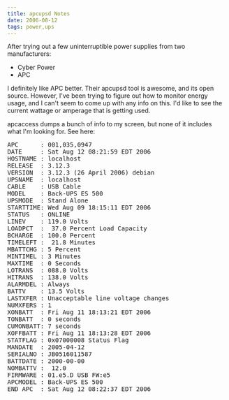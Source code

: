 ```yaml
---
title: apcupsd Notes
date: 2006-08-12
tags: power,ups
---
```

After trying out a few uninterruptible power supplies from two manufacturers:

* Cyber Power
* APC

I definitely like APC better. Their apcupsd tool is awesome, and its open source. However, I've been trying to figure out how to monitor energy usage, and I can't seem to come up with any info on this. I'd like to see the current wattage or amperage that is getting used.

apcaccess dumps a bunch of info to my screen, but none of it includes what I'm looking for. See here:

<pre class="sh_sh">
APC      : 001,035,0947
DATE     : Sat Aug 12 08:21:59 EDT 2006
HOSTNAME : localhost
RELEASE  : 3.12.3
VERSION  : 3.12.3 (26 April 2006) debian
UPSNAME  : localhost
CABLE    : USB Cable
MODEL    : Back-UPS ES 500
UPSMODE  : Stand Alone
STARTTIME: Wed Aug 09 18:15:11 EDT 2006
STATUS   : ONLINE
LINEV    : 119.0 Volts
LOADPCT  :  37.0 Percent Load Capacity
BCHARGE  : 100.0 Percent
TIMELEFT :  21.8 Minutes
MBATTCHG : 5 Percent
MINTIMEL : 3 Minutes
MAXTIME  : 0 Seconds
LOTRANS  : 088.0 Volts
HITRANS  : 138.0 Volts
ALARMDEL : Always
BATTV    : 13.5 Volts
LASTXFER : Unacceptable line voltage changes
NUMXFERS : 1
XONBATT  : Fri Aug 11 18:13:21 EDT 2006
TONBATT  : 0 seconds
CUMONBATT: 7 seconds
XOFFBATT : Fri Aug 11 18:13:28 EDT 2006
STATFLAG : 0x07000008 Status Flag
MANDATE  : 2005-04-12
SERIALNO : JB0516011587
BATTDATE : 2000-00-00
NOMBATTV :  12.0
FIRMWARE : 01.e5.D USB FW:e5
APCMODEL : Back-UPS ES 500
END APC  : Sat Aug 12 08:22:37 EDT 2006
</pre>


